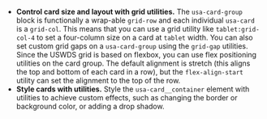 - **Control card size and layout with grid utilities.** The `usa-card-group` block is functionally a wrap-able `grid-row` and each individual `usa-card` is a `grid-col`. This means that you can use a grid utility like `tablet:grid-col-4` to set a four-column size on a card at `tablet` width. You can also set custom grid gaps on a `usa-card-group` using the `grid-gap` utilities. Since the USWDS grid is based on flexbox, you can use flex positioning utilities on the card group. The default alignment is stretch (this aligns the top and bottom of each card in a row), but the `flex-align-start` utility can set the alignment to the top of the row.
- **Style cards with utilities.** Style the `usa-card__container` element with utilities to achieve custom effects, such as changing the border or background color, or adding a drop shadow.